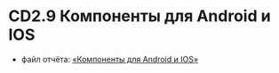 # CD2.9 Компоненты для Android и IOS

- файл отчёта: [«Компоненты для Android и IOS»](https://github.com/bitcoineazy/Android_Apps/blob/main/CD29_AndroidIOS/Report_CD29.pdf)
